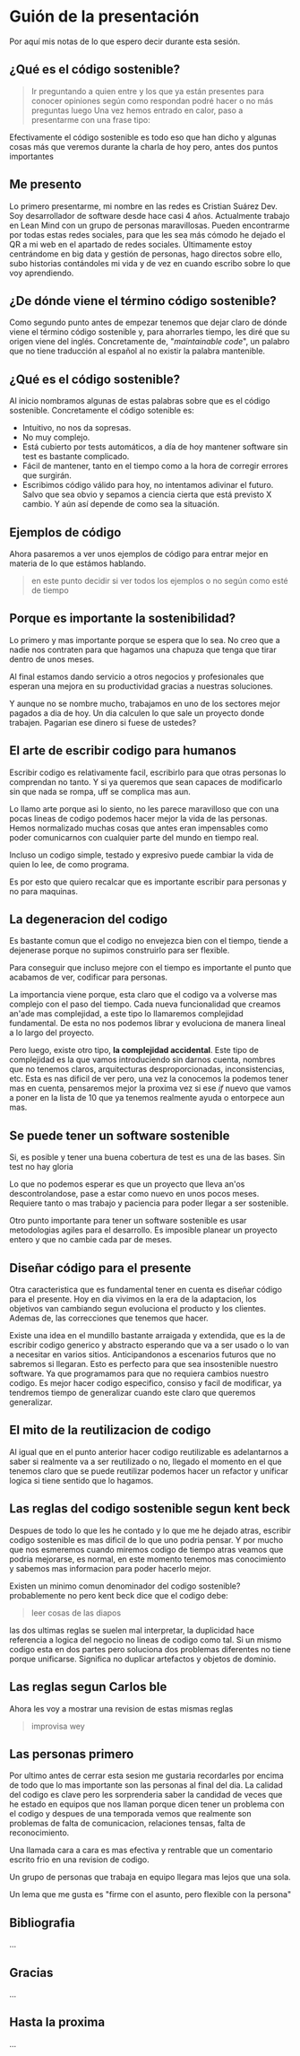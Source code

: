 # Guión de la presentación

Por aquí mis notas de lo que espero decir durante esta sesión.

## ¿Qué es el código sostenible?

> Ir preguntando a quien entre y los que ya están presentes para conocer opiniones
> según como respondan podré hacer o no más preguntas luego
> Una vez hemos entrado en calor, paso a presentarme con una frase tipo:

Efectivamente el código sostenible es todo eso que han dicho y algunas cosas más que veremos durante la charla de hoy
pero, antes dos puntos importantes

## Me presento

Lo primero presentarme, mi nombre en las redes es Cristian Suárez Dev. 
Soy desarrollador de software desde hace casi 4 años.
Actualmente trabajo en Lean Mind con un grupo de personas maravillosas.
Pueden encontrarme por todas estas redes sociales, para que les sea más cómodo he dejado el QR a mi web en el apartado de redes sociales.
Últimamente estoy centrándome en big data y gestión de personas, hago directos sobre ello, subo historias contándoles mi vida y de vez en cuando escribo sobre lo que voy aprendiendo.

## ¿De dónde viene el término código sostenible?

Como segundo punto antes de empezar tenemos que dejar claro de dónde viene el término código sostenible y, para ahorrarles tiempo, les diré que su origen viene del inglés. Concretamente de, "_maintainable code_", un palabro que no tiene traducción al español al no existir la palabra mantenible.

## ¿Qué es el código sostenible?

Al inicio nombramos algunas de estas palabras sobre que es el código sostenible. Concretamente el código sotenible es:

- Intuitivo, no nos da sopresas.
- No muy complejo.
- Está cubierto por tests automáticos, a día de hoy mantener software sin test es bastante complicado.
- Fácil de mantener, tanto en el tiempo como a la hora de corregir errores que surgirán.
- Escribimos código válido para hoy, no intentamos adivinar el futuro. Salvo que sea obvio y sepamos a ciencia cierta que está previsto X cambio. Y aún así depende de como sea la situación.

## Ejemplos de código

Ahora pasaremos a ver unos ejemplos de código para entrar mejor en materia de lo que estámos hablando.

> en este punto decidir si ver todos los ejemplos o no según como esté de tiempo

## Porque es importante la sostenibilidad?

Lo primero y mas importante porque se espera que lo sea. No creo que a nadie nos contraten para que hagamos una chapuza que tenga que tirar dentro de unos meses.

Al final estamos dando servicio a otros negocios y profesionales que esperan una mejora en su productividad gracias a nuestras soluciones.

Y aunque no se nombre mucho, trabajamos en uno de los sectores mejor pagados a dia de hoy. Un dia calculen lo que sale un proyecto donde trabajen. Pagarian ese dinero si fuese de ustedes?

## El arte de escribir codigo para humanos

Escribir codigo es relativamente facil, escribirlo para que otras personas lo comprendan no tanto. Y si ya queremos que sean capaces de modificarlo sin que nada se rompa, uff se complica mas aun.

Lo llamo arte porque asi lo siento, no les parece maravilloso que con una pocas lineas de codigo podemos hacer mejor la vida de las personas. Hemos normalizado muchas cosas que antes eran impensables como poder comunicarnos con cualquier parte del mundo en tiempo real.

Incluso un codigo simple, testado y expresivo puede cambiar la vida de quien lo lee, de como programa.

Es por esto que quiero recalcar que es importante escribir para personas y no para maquinas.

## La degeneracion del codigo

Es bastante comun que el codigo no envejezca bien con el tiempo, tiende a dejenerase porque no supimos construirlo para ser flexible.

Para conseguir que incluso mejore con el tiempo es importante el punto que acabamos de ver, codificar para personas.

La importancia viene porque, esta claro que el codigo va a volverse mas complejo con el paso del tiempo. Cada nueva funcionalidad que creamos an'ade mas complejidad, a este tipo lo llamaremos complejidad fundamental. De esta no nos podemos librar y evoluciona de manera lineal a lo largo del proyecto.

Pero luego, existe otro tipo, __la complejidad accidental__. Este tipo de complejidad es la que vamos introduciendo sin darnos cuenta, nombres que no tenemos claros, arquitecturas desproporcionadas, inconsistencias, etc. Esta es nas dificil de ver pero, una vez la conocemos la podemos tener mas en cuenta, pensaremos mejor la proxima vez si ese *if* nuevo que vamos a poner en la lista de 10 que ya tenemos realmente ayuda o entorpece aun mas.

## Se puede tener un software sostenible

Si, es posible y tener una buena cobertura de test es una de las bases. Sin test no hay gloria

Lo que no podemos esperar es que un proyecto que lleva an'os descontrolandose, pase a estar como nuevo en unos pocos meses. Requiere tanto o mas trabajo y paciencia para poder llegar a ser sostenible.

Otro punto importante para tener un software sostenible es usar metodologias agiles para el desarrollo. Es imposible planear un proyecto entero y que no cambie cada par de meses.

## Diseñar código para el presente

Otra caracteristica que es fundamental tener en cuenta es diseñar código para el presente. Hoy en dia vivimos en la era de la adaptacion, los objetivos van cambiando segun evoluciona el producto y los clientes. Ademas de, las correcciones que tenemos que hacer. 

Existe una idea en el mundillo bastante arraigada y extendida, que es la de escribir codigo generico y abstracto esperando que va a ser usado o lo van a necesitar en varios sitios. Anticipandonos a escenarios futuros que no sabremos si llegaran. Esto es perfecto para que sea insostenible nuestro software. Ya que programamos para que no requiera cambios nuestro codigo. Es mejor hacer codigo especifico, consiso y facil de modificar, ya tendremos tiempo de generalizar cuando este claro que queremos generalizar.

## El mito de la reutilizacion de codigo

Al igual que en el punto anterior hacer codigo reutilizable es adelantarnos a saber si realmente va a ser reutilizado o no, llegado el momento en el que tenemos claro que se puede reutilizar podemos hacer un refactor y unificar logica si tiene sentido que lo hagamos. 

## Las reglas del codigo sostenible segun kent beck

Despues de todo lo que les he contado y lo que me he dejado atras, escribir codigo sostenible es mas dificil de lo que uno podria pensar. Y por mucho que nos esmeremos cuando miremos codigo de tiempo atras veamos que podria mejorarse, es normal, en este momento tenemos mas conocimiento y sabemos mas informacion para poder hacerlo mejor.

Existen un minimo comun denominador del codigo sostenible? probablemente no pero kent beck dice que el codigo debe:

> leer cosas de las diapos

las dos ultimas reglas se suelen mal interpretar, la duplicidad hace referencia a logica del negocio no lineas de codigo como tal. Si un mismo codigo esta en dos partes pero soluciona dos problemas diferentes no tiene porque unificarse. Significa no duplicar artefactos y objetos de dominio.

## Las reglas segun Carlos ble

Ahora les voy a mostrar una revision de estas mismas reglas

> improvisa wey

## Las personas primero

Por ultimo antes de cerrar esta sesion me gustaria recordarles por encima de todo que lo mas importante son las personas al final del dia. La calidad del codigo es clave pero les sorprenderia saber la candidad de veces que he estado en equipos que nos llaman porque dicen tener un problema con el codigo y despues de una temporada vemos que realmente son problemas de falta de comunicacion, relaciones tensas, falta de reconocimiento.

Una llamada cara a cara es mas efectiva y rentrable que un comentario escrito frio en una revision de codigo.

Un grupo de personas que trabaja en equipo llegara mas lejos que una sola.

Un lema que me gusta es "firme con el asunto, pero flexible con la persona"

## Bibliografia

...

## Gracias

...

## Hasta la proxima

...


